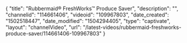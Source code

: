 {
    "title": "Rubbermaid&reg; FreshWorks&trade; Produce Saver",
    "description": "",
    "channelid": "114661406",
    "videoid": "109967803",
    "date_created": "1502518447",
    "date_modified": "1504294405",
    "type": "captivate",
    "layout": "channelVideo",
    "url": "\/latest-videos\/rubbermaid-freshworks-produce-saver\/114661406-109967803"
}